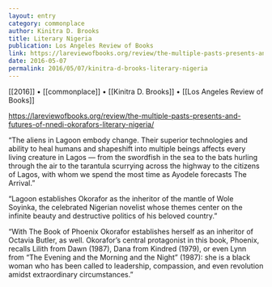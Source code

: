 ```yaml
---
layout: entry
category: commonplace
author: Kinitra D. Brooks
title: Literary Nigeria
publication: Los Angeles Review of Books
link: https://lareviewofbooks.org/review/the-multiple-pasts-presents-and-futures-of-nnedi-okorafors-literary-nigeria/
date: 2016-05-07
permalink: 2016/05/07/kinitra-d-brooks-literary-nigeria
---
```


[[2016]] • [[commonplace]] • [[Kinitra D. Brooks]] • [[Los Angeles Review of Books]]

https://lareviewofbooks.org/review/the-multiple-pasts-presents-and-futures-of-nnedi-okorafors-literary-nigeria/

“The aliens in Lagoon embody change. Their superior technologies and ability to heal humans and shapeshift into multiple beings affects every living creature in Lagos — from the swordfish in the sea to the bats hurling through the air to the tarantula scurrying across the highway to the citizens of Lagos, with whom we spend the most time as Ayodele forecasts The Arrival.”

“Lagoon establishes Okorafor as the inheritor of the mantle of Wole Soyinka, the celebrated Nigerian novelist whose themes center on the infinite beauty and destructive politics of his beloved country.”

“With The Book of Phoenix Okorafor establishes herself as an inheritor of Octavia Butler, as well. Okorafor’s central protagonist in this book, Phoenix, recalls Lilith from Dawn (1987), Dana from Kindred (1979), or even Lynn from “The Evening and the Morning and the Night” (1987): she is a black woman who has been called to leadership, compassion, and even revolution amidst extraordinary circumstances.”

